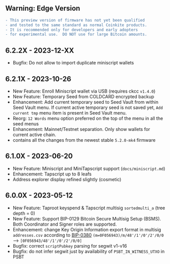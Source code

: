 ## Warning: Edge Version

```diff
- This preview version of firmware has not yet been qualified
- and tested to the same standard as normal Coinkite products.
- It is recommended only for developers and early adopters
- for experimental use.  DO NOT use for large Bitcoin amounts.
```

## 6.2.2X - 2023-12-XX

- Bugfix: Do not allow to import duplicate miniscript wallets

## 6.2.1X - 2023-10-26

- New Feature: Enroll Miniscript wallet via USB (requires ckcc `v1.4.0`)
- New Feature: Temporary Seed from COLDCARD encrypted backup
- Enhancement: Add current temporary seed to Seed Vault from within Seed Vault menu.
  If current active temporary seed is not saved yet, `Add current tmp` menu item is 
  present in Seed Vault menu.
- Reorg: `12 Words` menu option preferred on the top of the menu in all the seed menus
- Enhancement: Mainnet/Testnet separation. Only show wallets for current active chain.
- contains all the changes from the newest stable `5.2.0-mk4` firmware

## 6.1.0X - 2023-06-20

- New Feature: Miniscript and MiniTapscript support (`docs/miniscript.md`)
- Enhancement: Tapscript up to 8 leafs
- Address explorer display refined slightly (cosmetic)

## 6.0.0X - 2023-05-12

- New Feature: Taproot keyspend & Tapscript multisig `sortedmulti_a` (tree depth = 0)
- New Feature: Support BIP-0129 Bitcoin Secure Multisig Setup (BSMS).
  Both Coordinator and Signer roles are supported.
- Enhancement: change Key Origin Information export format in multisig `addresses.csv` according to [BIP-0380](https://github.com/bitcoin/bips/blob/master/bip-0380.mediawiki#key-expressions)
  `(m=0F056943)/m/48'/1'/0'/2'/0/0` --> `[0F056943/48'/1'/0'/2'/0/0]`
- Bugfix: correct `scriptPubkey` parsing for segwit v1-v16
- Bugfix: do not infer segwit just by availability of `PSBT_IN_WITNESS_UTXO` in PSBT


